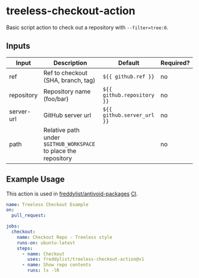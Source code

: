 # treeless-checkout-action

Basic script action to check out a repository with `--filter=tree:0`.

## Inputs

| Input      | Description                                                     | Default                    | Required? |
|------------|-----------------------------------------------------------------|----------------------------|-----------|
| ref        | Ref to checkout (SHA, branch, tag)                              | `${{ github.ref }}`        | no        |
| repository | Repository name (foo/bar)                                       | `${{ github.repository }}` | no        |
| server-url | GitHub server url                                               | `${{ github.server_url }}` | no        |
| path       | Relative path under `$GITHUB_WORKSPACE` to place the repository |                            | no        |

## Example Usage

This action is used in [freddylist/antivoid-packages](https://github.com/freddylist/antivoid-packages) [CI](https://github.com/freddylist/antivoid-packages/blob/master/.github/workflows/build-pkglist.yml).

```yaml
name: Treeless Checkout Example
on:
  pull_request:

jobs:
  checkout:
    name: Checkout Repo - Treeless style
    runs-on: ubuntu-latest
    steps:
      - name: Checkout
        uses: freddylist/treeless-checkout-action@v1
      - name: Show repo contents
        runs: ls -lR
```
